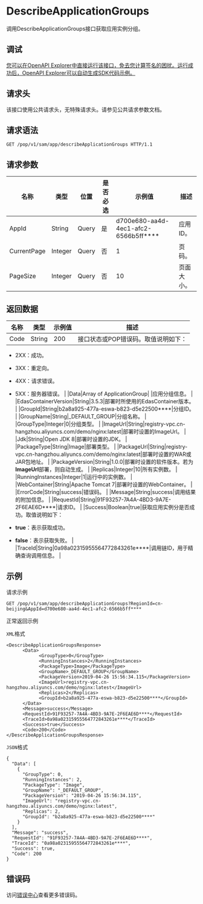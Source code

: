 # DescribeApplicationGroups

调用DescribeApplicationGroups接口获取应用实例分组。

## 调试

[您可以在OpenAPI Explorer中直接运行该接口，免去您计算签名的困扰。运行成功后，OpenAPI Explorer可以自动生成SDK代码示例。](https://api.aliyun.com/#product=sae&api=DescribeApplicationGroups&type=ROA&version=2019-05-06)

## 请求头

该接口使用公共请求头，无特殊请求头。请参见公共请求参数文档。

## 请求语法

```
GET /pop/v1/sam/app/describeApplicationGroups HTTP/1.1
```

## 请求参数

|名称|类型|位置|是否必选|示例值|描述|
|--|--|--|----|---|--|
|AppId|String|Query|是|d700e680-aa4d-4ec1-afc2-6566b5ff\*\*\*\*|应用ID。 |
|CurrentPage|Integer|Query|否|1|页码。 |
|PageSize|Integer|Query|否|10|页面大小。 |

## 返回数据

|名称|类型|示例值|描述|
|--|--|---|--|
|Code|String|200|接口状态或POP错误码。取值说明如下：

 -   2XX：成功。
-   3XX：重定向。
-   4XX：请求错误。
-   5XX：服务器错误。 |
|Data|Array of ApplicationGroup| |应用分组信息。 |
|EdasContainerVersion|String|3.5.3|部署时所使用的EdasContainer版本。 |
|GroupId|String|b2a8a925-477a-eswa-b823-d5e22500\*\*\*\*|分组ID。 |
|GroupName|String|\_DEFAULT\_GROUP|分组名称。 |
|GroupType|Integer|0|分组类型。 |
|ImageUrl|String|registry-vpc.cn-hangzhou.aliyuncs.com/demo/nginx:latest|部署时设置的ImageUrl。 |
|Jdk|String|Open JDK 8|部署时设置的JDK。 |
|PackageType|String|Image|部署类型。 |
|PackageUrl|String|registry-vpc.cn-hangzhou.aliyuncs.com/demo/nginx:latest|部署时设置的WAR或JAR包地址。 |
|PackageVersion|String|1.0.0|部署时设置的软件版本。若为**ImageUrl**部署，则自动生成。 |
|Replicas|Integer|10|所有实例数。 |
|RunningInstances|Integer|1|运行中的实例数。 |
|WebContainer|String|Apache Tomcat 7|部署时设置的WebContainer。 |
|ErrorCode|String|success|错误码。 |
|Message|String|success|调用结果的附加信息。 |
|RequestId|String|91F93257-7A4A-4BD3-9A7E-2F6EAE6D\*\*\*\*|请求ID。 |
|Success|Boolean|true|获取应用实例分是否成功。取值说明如下：

 -   **true**：表示获取成功。
-   **false**：表示获取失败。 |
|TraceId|String|0a98a02315955564772843261e\*\*\*\*|调用链ID，用于精确查询调用信息。 |

## 示例

请求示例

```
GET /pop/v1/sam/app/describeApplicationGroups?RegionId=cn-beijing&AppId=d700e680-aa4d-4ec1-afc2-6566b5ff****
```

正常返回示例

`XML`格式

```
<DescribeApplicationGroupsResponse>
	  <Data>
		    <GroupType>0</GroupType>
		    <RunningInstances>2</RunningInstances>
		    <PackageType>Image</PackageType>
		    <GroupName>_DEFAULT_GROUP</GroupName>
		    <PackageVersion>2019-04-26 15:56:34.115</PackageVersion>
		    <ImageUrl>registry-vpc.cn-hangzhou.aliyuncs.com/demo/nginx:latest</ImageUrl>
		    <Replicas>2</Replicas>
		    <GroupId>b2a8a925-477a-eswa-b823-d5e22500****</GroupId>
	  </Data>
	  <Message>success</Message>
	  <RequestId>91F93257-7A4A-4BD3-9A7E-2F6EAE6D****</RequestId>
	  <TraceId>0a98a02315955564772843261e****</TraceId>
	  <Success>true</Success>
	  <Code>200</Code>
</DescribeApplicationGroupsResponse>
```

`JSON`格式

```
{
  "Data": [
    {
      "GroupType": 0,
      "RunningInstances": 2,
      "PackageType": "Image",
      "GroupName": "_DEFAULT_GROUP",
      "PackageVersion": "2019-04-26 15:56:34.115",
      "ImageUrl": "registry-vpc.cn-hangzhou.aliyuncs.com/demo/nginx:latest",
      "Replicas": 2,
      "GroupId": "b2a8a925-477a-eswa-b823-d5e22500****"
    }
  ],
  "Message": "success",
  "RequestId": "91F93257-7A4A-4BD3-9A7E-2F6EAE6D****",
  "TraceId": "0a98a02315955564772843261e****",
  "Success": true,
  "Code": 200
}
```

## 错误码

访问[错误中心](https://error-center.aliyun.com/status/product/sae)查看更多错误码。


